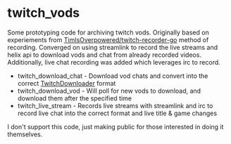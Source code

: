 # twitch_vods

Some prototyping code for archiving twitch vods. Originally based on experiements from
[TimIsOverpowered/twitch-recorder-go](https://github.com/TimIsOverpowered/twitch-recorder-go) method of recording.
Converged on using streamlink to record the live streams and helix api to download vods and chat from already recorded videos.
Additionally, live chat recording was added which leverages irc to record.

- twitch_download_chat - Download vod chats and convert into the correct [TwitchDownloader](https://github.com/lay295/TwitchDownloader) format
- twitch_download_vod - Will poll for new vods to download, and download them after the specified time
- twitch_live_stream - Records live streams with streamlink and irc to record live chat into the correct format and live title & game changes

I don't support this code, just making public for those interested in doing it themselves.


